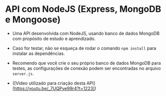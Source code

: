 # API com NodeJS (Express, MongoDB e Mongoose)
+ Uma API desenvolvida com NodeJS, usando banco de dados MongoDB com propósito de estudo e aprendizado.
+ Caso for testar, não se esqueça de rodar o comando ````npm install```` para instalar as dependências.
+ Recomendo que você crie o seu próprio banco de dados MongoDB para testes, as configurações de conexão podem ser encontradas no arquivo ````server.js````.

+ ([Video utilizado para criação desta API] [https://youtu.be/_7UQPve99r4?t=1223])
